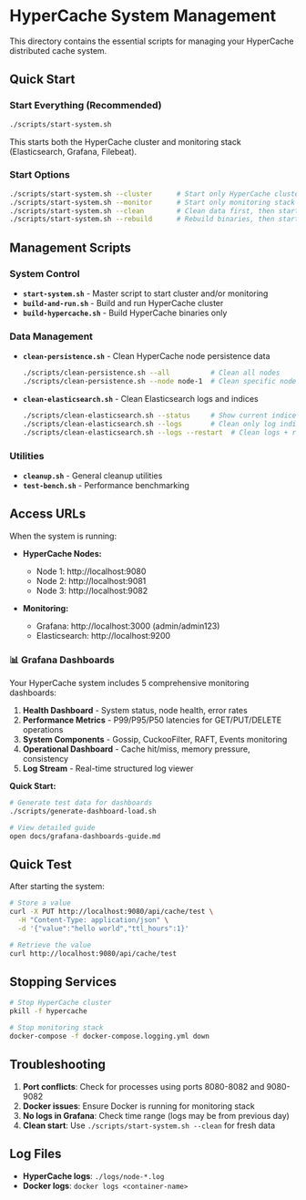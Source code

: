 # HyperCache System Management

This directory contains the essential scripts for managing your HyperCache distributed cache system.

## Quick Start

### Start Everything (Recommended)
```bash
./scripts/start-system.sh
```
This starts both the HyperCache cluster and monitoring stack (Elasticsearch, Grafana, Filebeat).

### Start Options
```bash
./scripts/start-system.sh --cluster      # Start only HyperCache cluster
./scripts/start-system.sh --monitor      # Start only monitoring stack  
./scripts/start-system.sh --clean        # Clean data first, then start
./scripts/start-system.sh --rebuild      # Rebuild binaries, then start
```

## Management Scripts

### System Control
- **`start-system.sh`** - Master script to start cluster and/or monitoring
- **`build-and-run.sh`** - Build and run HyperCache cluster
- **`build-hypercache.sh`** - Build HyperCache binaries only

### Data Management
- **`clean-persistence.sh`** - Clean HyperCache node persistence data
  ```bash
  ./scripts/clean-persistence.sh --all          # Clean all nodes
  ./scripts/clean-persistence.sh --node node-1  # Clean specific node
  ```

- **`clean-elasticsearch.sh`** - Clean Elasticsearch logs and indices
  ```bash
  ./scripts/clean-elasticsearch.sh --status     # Show current indices
  ./scripts/clean-elasticsearch.sh --logs       # Clean only log indices
  ./scripts/clean-elasticsearch.sh --logs --restart  # Clean logs + restart Filebeat
  ```

### Utilities
- **`cleanup.sh`** - General cleanup utilities
- **`test-bench.sh`** - Performance benchmarking

## Access URLs

When the system is running:

- **HyperCache Nodes:**
  - Node 1: http://localhost:9080
  - Node 2: http://localhost:9081  
  - Node 3: http://localhost:9082

- **Monitoring:**
  - Grafana: http://localhost:3000 (admin/admin123)
  - Elasticsearch: http://localhost:9200

### 📊 Grafana Dashboards

Your HyperCache system includes 5 comprehensive monitoring dashboards:

1. **Health Dashboard** - System status, node health, error rates
2. **Performance Metrics** - P99/P95/P50 latencies for GET/PUT/DELETE operations
3. **System Components** - Gossip, CuckooFilter, RAFT, Events monitoring
4. **Operational Dashboard** - Cache hit/miss, memory pressure, consistency
5. **Log Stream** - Real-time structured log viewer

**Quick Start:**
```bash
# Generate test data for dashboards
./scripts/generate-dashboard-load.sh

# View detailed guide
open docs/grafana-dashboards-guide.md
```

## Quick Test

After starting the system:
```bash
# Store a value
curl -X PUT http://localhost:9080/api/cache/test \
  -H "Content-Type: application/json" \
  -d '{"value":"hello world","ttl_hours":1}'

# Retrieve the value  
curl http://localhost:9080/api/cache/test
```

## Stopping Services

```bash
# Stop HyperCache cluster
pkill -f hypercache

# Stop monitoring stack
docker-compose -f docker-compose.logging.yml down
```

## Troubleshooting

1. **Port conflicts**: Check for processes using ports 8080-8082 and 9080-9082
2. **Docker issues**: Ensure Docker is running for monitoring stack
3. **No logs in Grafana**: Check time range (logs may be from previous day)
4. **Clean start**: Use `./scripts/start-system.sh --clean` for fresh data

## Log Files

- **HyperCache logs**: `./logs/node-*.log`
- **Docker logs**: `docker logs <container-name>`
